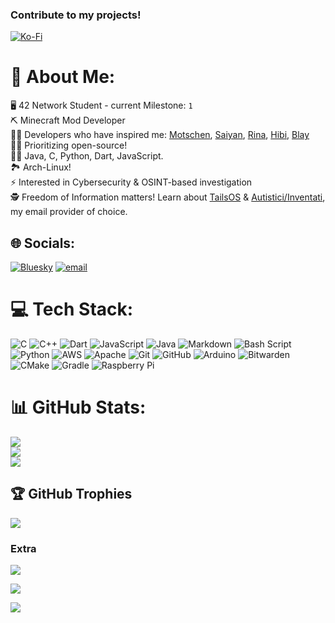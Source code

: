 ### Contribute to my projects!
[![Ko-Fi](https://img.shields.io/badge/Ko--fi-F16061?style=for-the-badge&logo=ko-fi&logoColor=white)](https://ko-fi.com/maloryware) 

# 💫 About Me:
🖥️ 42 Network Student - current Milestone: `1`<br>
⛏️ Minecraft Mod Developer<br>🧑‍🔬 Developers who have inspired me: [Motschen](https://github.com/Motschen), [Saiyan](https://gitlab.com/supersaiyansubtlety), [Rina](https://github.com/Pixaurora), [Hibi](https://github.com/hibiii), [Blay](https://github.com/BlayTheNinth)<br>⛓️‍💥 Prioritizing open-source!<br>🧑‍💻 Java, C, Python, Dart, JavaScript.<br>🏞️ Arch-Linux!<br>⚡ Interested in Cybersecurity & OSINT-based investigation<br>🕵️ Freedom of Information matters! Learn about [TailsOS](https://tails.net) & [Autistici/Inventati](https://www.autistici.org/), my email provider of choice. 


## 🌐 Socials:
[![Bluesky](https://img.shields.io/badge/bluesky-0285FF?style=for-the-badge&logo=bluesky&logoColor=%23FFFFFF)](https://bsky.app/profile/mal.scratchware.net) [![email](https://img.shields.io/badge/Email-D14836?logo=gmail&logoColor=white)](mailto:malory@onenetbeyond.org) 

# 💻 Tech Stack:
![C](https://img.shields.io/badge/c-%2300599C.svg?style=plastic&logo=c&logoColor=white) ![C++](https://img.shields.io/badge/c++-%2300599C.svg?style=plastic&logo=c%2B%2B&logoColor=white) ![Dart](https://img.shields.io/badge/dart-%230175C2.svg?style=plastic&logo=dart&logoColor=white) ![JavaScript](https://img.shields.io/badge/javascript-%23323330.svg?style=plastic&logo=javascript&logoColor=%23F7DF1E) ![Java](https://img.shields.io/badge/java-%23ED8B00.svg?style=plastic&logo=openjdk&logoColor=white) ![Markdown](https://img.shields.io/badge/markdown-%23000000.svg?style=plastic&logo=markdown&logoColor=white) ![Bash Script](https://img.shields.io/badge/bash_script-%23121011.svg?style=plastic&logo=gnu-bash&logoColor=white) ![Python](https://img.shields.io/badge/python-3670A0?style=plastic&logo=python&logoColor=ffdd54) ![AWS](https://img.shields.io/badge/AWS-%23FF9900.svg?style=plastic&logo=amazon-aws&logoColor=white) ![Apache](https://img.shields.io/badge/apache-%23D42029.svg?style=plastic&logo=apache&logoColor=white) ![Git](https://img.shields.io/badge/git-%23F05033.svg?style=plastic&logo=git&logoColor=white) ![GitHub](https://img.shields.io/badge/github-%23121011.svg?style=plastic&logo=github&logoColor=white) ![Arduino](https://img.shields.io/badge/-Arduino-00979D?style=plastic&logo=Arduino&logoColor=white) ![Bitwarden](https://img.shields.io/badge/bitwarden-%23175DDC.svg?style=plastic&logo=bitwarden&logoColor=white) ![CMake](https://img.shields.io/badge/CMake-%23008FBA.svg?style=plastic&logo=cmake&logoColor=white) ![Gradle](https://img.shields.io/badge/Gradle-02303A.svg?style=plastic&logo=Gradle&logoColor=white) ![Raspberry Pi](https://img.shields.io/badge/-Raspberry_Pi-C51A4A?style=plastic&logo=Raspberry-Pi)
# 📊 GitHub Stats:
![](https://github-readme-stats.vercel.app/api?username=maloryware&theme=dark&hide_border=false&include_all_commits=false&count_private=true)<br/>
![](https://nirzak-streak-stats.vercel.app/?user=maloryware&theme=dark&hide_border=false)<br/>
![](https://github-readme-stats.vercel.app/api/top-langs/?username=maloryware&theme=dark&hide_border=false&include_all_commits=false&count_private=true&layout=compact)

## 🏆 GitHub Trophies
![](https://github-profile-trophy.vercel.app/?username=maloryware&theme=radical&no-frame=false&no-bg=true&margin-w=4)

### Extra
![](https://quotes-github-readme.vercel.app/api?type=horizontal&theme=radical)

![](https://github-contributor-stats.vercel.app/api?username=maloryware&limit=5&theme=radical&combine_all_yearly_contributions=true)

[![](https://visitcount.itsvg.in/api?id=maloryware&icon=0&color=4)](https://visitcount.itsvg.in)

  
<!-- Proudly created with GPRM ( https://gprm.itsvg.in ) -->

